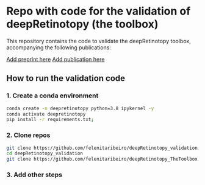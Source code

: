 # Repo with code for the validation of deepRetinotopy (the toolbox)

This repository contains the code to validate the deepRetinotopy toolbox, accompanying the following publications:

[Add preprint here]()
[Add publication here]()

## How to run the validation code

### 1. Create a conda environment

```bash
conda create -n deepretinotopy python=3.8 ipykernel -y
conda activate deepretinotopy
pip install -r requirements.txt;
```

### 2. Clone repos

```bash
git clone https://github.com/felenitaribeiro/deepRetinotopy_validation.git
cd deepRetinotopy_validation
git clone https://github.com/felenitaribeiro/deepRetinotopy_TheToolbox.git
```

### 3. Add other steps
